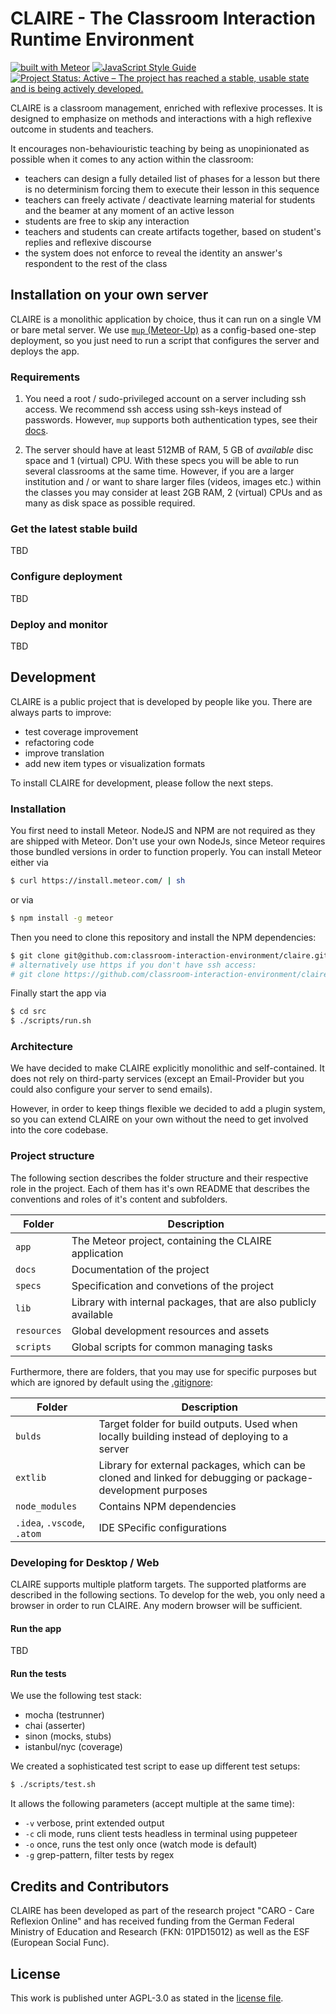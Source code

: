 # CLAIRE - The Classroom Interaction Runtime Environment

[![built with Meteor](https://img.shields.io/badge/Meteor-2.7.3-green?logo=meteor&logoColor=white)](https://meteor.com)
[![JavaScript Style Guide](https://img.shields.io/badge/code_style-standard-brightgreen.svg)](https://standardjs.com)
[![Project Status: Active – The project has reached a stable, usable state and is being actively developed.](https://www.repostatus.org/badges/latest/active.svg)](https://www.repostatus.org/#active)


CLAIRE is a classroom management, enriched with reflexive processes.
It is designed to emphasize on methods and interactions with a high reflexive outcome in students and teachers.

It encourages non-behaviouristic teaching by being as unopinionated as possible when
it comes to any action within the classroom:

* teachers can design a fully detailed list of phases for a lesson but there is
no determinism forcing them to execute their lesson in this sequence
* teachers can freely activate / deactivate learning material for students and the beamer at any moment of an active lesson
* students are free to skip any interaction
* teachers and students can create artifacts together, based on student's replies and reflexive discourse
* the system does not enforce to reveal the identity an answer's respondent to the rest of the class

## Installation on your own server

CLAIRE is a monolithic application by choice, thus it can run on a single VM or bare metal server.
We use [`mup` (Meteor-Up)](http://meteor-up.com/) as a config-based one-step deployment, so you just need to run a
script that configures the server and deploys the app.

### Requirements

1. You need a root / sudo-privileged account on a server including ssh access. We recommend ssh access using ssh-keys instead
of passwords. However, `mup` supports both authentication types, see their [docs](http://meteor-up.com/docs.html#ssh-keys-with-passphrase-or-ssh-agent-support).

2. The server should have at least 512MB of RAM, 5 GB of *available* disc space and 1 (virtual) CPU. 
With these specs you will be able to run several classrooms at the same time. However, if you are a larger institution
and / or want to share larger files (videos, images etc.) within the classes you may consider at least 2GB RAM, 2 (virtual) CPUs
and as many as disk space as possible required.

### Get the latest stable build

TBD

### Configure deployment

TBD

### Deploy and monitor

TBD


## Development

CLAIRE is a public project that is developed by people like you.
There are always parts to improve:
- test coverage improvement
- refactoring code
- improve translation
- add new item types or visualization formats

To install CLAIRE for development, please follow the next steps.

### Installation

You first need to install Meteor. NodeJS and NPM are not required as they are shipped
with Meteor.
Don't use your own NodeJs, since Meteor requires those bundled versions in order to function properly.
You can install Meteor either via

```bash
$ curl https://install.meteor.com/ | sh
```

or via 

```bash
$ npm install -g meteor
```

Then you need to clone this repository and install the NPM dependencies:

```bash
$ git clone git@github.com:classroom-interaction-environment/claire.git
# alternatively use https if you don't have ssh access:
# git clone https://github.com/classroom-interaction-environment/claire.git
```

Finally start the app via

```bash
$ cd src
$ ./scripts/run.sh
```

### Architecture

We have decided to make CLAIRE explicitly monolithic and self-contained.
It does not rely on third-party services (except an Email-Provider but you could
also configure your server to send emails).

However, in order to keep things flexible we decided to add a plugin system, so
you can extend CLAIRE on your own without the need to get involved into the core
codebase.

### Project structure

The following section describes the folder structure and their respective role in the project.
Each of them has it's own README that describes the conventions and roles of it's content and subfolders.

|Folder| Description|
|------| -----------|
|`app`|The Meteor project, containing the CLAIRE application|
|`docs`|Documentation of the project| 
|`specs`|Specification and convetions of the project| 
|`lib`|Library with internal packages, that are also publicly available|
|`resources`|Global development resources and assets|
|`scripts`|Global scripts for common managing tasks|

Furthermore, there are folders, that you may use for specific purposes but which are ignored by default using the [.gitignore](.gitignore):


|Folder| Description|
|------| -----------|
|`bulds`|Target folder for build outputs. Used when locally building instead of deploying to a server|
|`extlib`|Library for external packages, which can be cloned and linked for debugging or package-development purposes| 
|`node_modules`|Contains NPM dependencies|
|`.idea`, `.vscode`, `.atom`|IDE SPecific configurations| 


### Developing for Desktop / Web

CLAIRE supports multiple platform targets. The supported platforms are described in the following sections.
To develop for the web, you only need a browser in order to run CLAIRE. Any modern browser will be sufficient.

#### Run the app

TBD

#### Run the tests

We use the following test stack:

- mocha (testrunner)
- chai (asserter)
- sinon (mocks, stubs)
- istanbul/nyc (coverage)

We created a sophisticated test script to ease up different test setups:

```bash
$ ./scripts/test.sh
```

It allows the following parameters (accept multiple at the same time):

- `-v` verbose, print extended output
- `-c` cli mode, runs client tests headless in terminal using puppeteer
- `-o` once, runs the test only once (watch mode is default)
- `-g` grep-pattern, filter tests by regex


## Credits and Contributors

CLAIRE has been developed as part of the research project "CARO - Care Reflexion Online"
and has received funding from the German Federal Ministry of Education and Research (FKN: 01PD15012)
as well as the ESF (European Social Func).

## License

This work is published unter AGPL-3.0 as stated in the [license file](./LICENSE).
